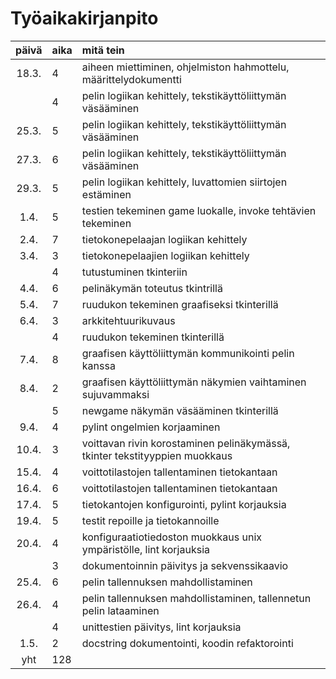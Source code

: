 # Työaikakirjanpito

| päivä | aika | mitä tein  |
| :----:|:-----| :-----|
| 18.3. | 4    | aiheen miettiminen, ohjelmiston hahmottelu, määrittelydokumentti |
|       | 4    | pelin logiikan kehittely, tekstikäyttöliittymän väsääminen |
| 25.3. | 5    | pelin logiikan kehittely, tekstikäyttöliittymän väsääminen |
| 27.3. | 6    | pelin logiikan kehittely, tekstikäyttöliittymän väsääminen |
| 29.3. | 5    | pelin logiikan kehittely, luvattomien siirtojen estäminen |
| 1.4.  | 5    | testien tekeminen game luokalle, invoke tehtävien tekeminen |
| 2.4.  | 7    | tietokonepelaajan logiikan kehittely |
| 3.4.  | 3    | tietokonepelaajien logiikan kehittely |
|       | 4    | tutustuminen tkinteriin |
| 4.4.  | 6    | pelinäkymän toteutus tkintrillä |
| 5.4.  | 7    | ruudukon tekeminen graafiseksi tkinterillä |
| 6.4.  | 3    | arkkitehtuurikuvaus |
|       | 4    | ruudukon tekeminen tkinterillä |
| 7.4.  | 8    | graafisen käyttöliittymän kommunikointi pelin kanssa |
| 8.4.  | 2    | graafisen käyttöliittymän näkymien vaihtaminen sujuvammaksi |
|       | 5    | newgame näkymän väsääminen tkinterillä |
| 9.4.  | 4    | pylint ongelmien korjaaminen |
| 10.4. | 3    | voittavan rivin korostaminen pelinäkymässä, tkinter tekstityyppien muokkaus |
| 15.4. | 4    | voittotilastojen tallentaminen tietokantaan |
| 16.4. | 6    | voittotilastojen tallentaminen tietokantaan |
| 17.4. | 5    | tietokantojen konfigurointi, pylint korjauksia |
| 19.4. | 5    | testit repoille ja tietokannoille |
| 20.4. | 4    | konfiguraatiotiedoston muokkaus unix ympäristölle, lint korjauksia|
|       | 3    | dokumentoinnin päivitys ja sekvenssikaavio|
| 25.4. | 6    | pelin tallennuksen mahdollistaminen|
| 26.4. | 4    | pelin tallennuksen mahdollistaminen, tallennetun pelin lataaminen|
|       | 4    | unittestien päivitys, lint korjauksia|
|  1.5. | 2    | docstring dokumentointi, koodin refaktorointi|
| yht   | 128  | | 
